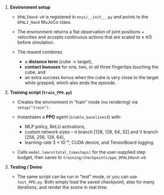 1. **Environment setup**

   * `DPALIHand-v0` is registered in `envs/__init__.py` and points to the `DPALI_Hand` MuJoCo class.&#x20;
   * The environment returns a flat observation of joint positions + velocities and accepts continuous actions that are scaled to ± π⁄3 before simulation.&#x20;
   * The reward combines

     * a **distance term** (cube → target),
     * **contact bonuses** for one, two, or all three fingertips touching the cube, and
     * an extra success bonus when the cube is very close to the target while grasped, which also ends the episode.&#x20;

2. **Training script (`train_PPO.py`)**

   * Creates the environment in “train” mode (no rendering) via `setup("train")`.&#x20;
   * Instantiates a **PPO** agent (`stable_baselines3`) with:

     * MLP policy, ReLU activations,
     * custom network sizes – π branch \[128, 128, 64, 32] and V branch \[256, 256, 128, 64],
     * learning-rate 3 × 10⁻³, CUDA device, and TensorBoard logging.&#x20;
   * Calls `model.learn(total_timesteps)` for the user-supplied step budget, then saves to `training/checkpoints/ppo_DPALIHand-v0`.&#x20;

3. **Testing / Demo**

   * The same script can be run in “test” mode, or you can use `test_PPO.py`. Both simply load the saved checkpoint, step for many iterations, and render the scene in real time.

